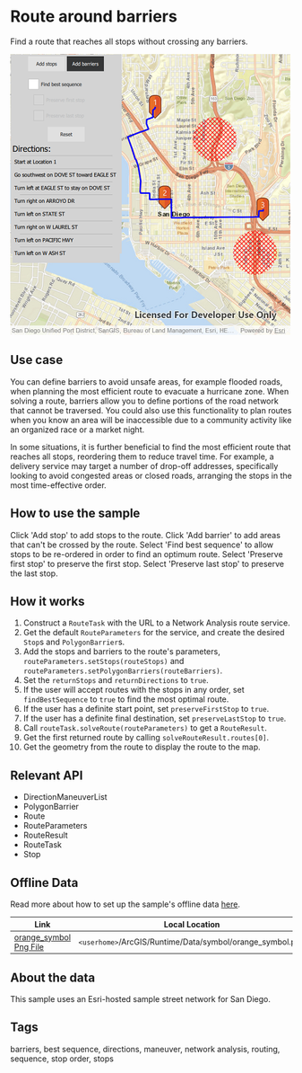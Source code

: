 # Route around barriers

Find a route that reaches all stops without crossing any barriers.

![](screenshot.png)

## Use case

You can define barriers to avoid unsafe areas, for example flooded roads, when planning the most efficient route to evacuate a hurricane zone. When solving a route, barriers allow you to define portions of the road network that cannot be traversed. You could also use this functionality to plan routes when you know an area will be inaccessible due to a community activity like an organized race or a market night.

In some situations, it is further beneficial to find the most efficient route that reaches all stops, reordering them to reduce travel time. For example, a delivery service may target a number of drop-off addresses, specifically looking to avoid congested areas or closed roads, arranging the stops in the most time-effective order.

## How to use the sample

Click 'Add stop' to add stops to the route. Click 'Add barrier' to add areas that can't be crossed by the route. Select 'Find best sequence' to allow stops to be re-ordered in order to find an optimum route. Select 'Preserve first stop' to preserve the first stop. Select 'Preserve last stop' to preserve the last stop.

## How it works

1. Construct a `RouteTask` with the URL to a Network Analysis route service.
2. Get the default `RouteParameters` for the service, and create the desired `Stop`s and `PolygonBarrier`s.
4. Add the stops and barriers to the route's parameters, `routeParameters.setStops(routeStops)` and `routeParameters.setPolygonBarriers(routeBarriers)`.
5. Set the `returnStops` and `returnDirections` to `true`.
6. If the user will accept routes with the stops in any order, set `findBestSequence` to `true` to find the most optimal route.
7. If the user has a definite start point, set `preserveFirstStop` to `true`.
8. If the user has a definite final destination, set `preserveLastStop` to `true`.
9. Call `routeTask.solveRoute(routeParameters)` to get a `RouteResult`.
10. Get the first returned route by calling `solveRouteResult.routes[0]`.
11. Get the geometry from the route to display the route to the map.


## Relevant API

* DirectionManeuverList
* PolygonBarrier
* Route
* RouteParameters
* RouteResult
* RouteTask
* Stop

## Offline Data

Read more about how to set up the sample's offline data [here](http://links.esri.com/ArcGISRuntimeQtSamples).

Link | Local Location
---------|-------|
|[orange_symbol Png File](https://www.arcgis.com/home/item.html?id=1c95ea3b6e4843cdbd6ae354efb97f0c)| `<userhome>`/ArcGIS/Runtime/Data/symbol/orange_symbol.png |

## About the data

This sample uses an Esri-hosted sample street network for San Diego.

## Tags

barriers, best sequence, directions, maneuver, network analysis, routing, sequence, stop order, stops

